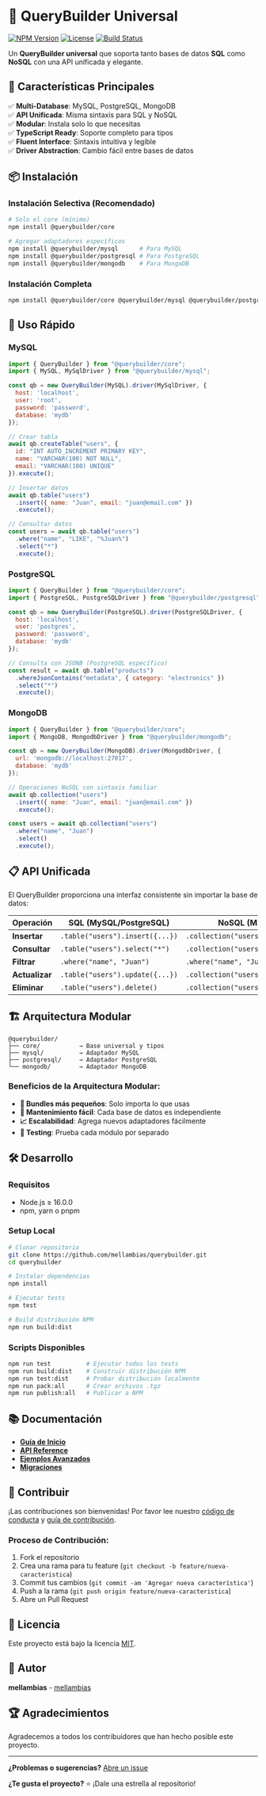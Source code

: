 # 🚀 QueryBuilder Universal

[![NPM Version](https://img.shields.io/npm/v/@querybuilder/core?style=flat-square)](https://www.npmjs.com/package/@querybuilder/core)
[![License](https://img.shields.io/github/license/mellambias/querybuilder?style=flat-square)](https://github.com/mellambias/querybuilder/blob/main/LICENSE)
[![Build Status](https://img.shields.io/github/workflow/status/mellambias/querybuilder/CI?style=flat-square)](https://github.com/mellambias/querybuilder/actions)

Un **QueryBuilder universal** que soporta tanto bases de datos **SQL** como **NoSQL** con una API unificada y elegante.

## 🎯 **Características Principales**

✅ **Multi-Database**: MySQL, PostgreSQL, MongoDB  
✅ **API Unificada**: Misma sintaxis para SQL y NoSQL  
✅ **Modular**: Instala solo lo que necesitas  
✅ **TypeScript Ready**: Soporte completo para tipos  
✅ **Fluent Interface**: Sintaxis intuitiva y legible  
✅ **Driver Abstraction**: Cambio fácil entre bases de datos  

## 📦 **Instalación**

### Instalación Selectiva (Recomendado)
```bash
# Solo el core (mínimo)
npm install @querybuilder/core

# Agregar adaptadores específicos
npm install @querybuilder/mysql      # Para MySQL
npm install @querybuilder/postgresql # Para PostgreSQL  
npm install @querybuilder/mongodb    # Para MongoDB
```

### Instalación Completa
```bash
npm install @querybuilder/core @querybuilder/mysql @querybuilder/postgresql @querybuilder/mongodb
```

## 🚀 **Uso Rápido**

### MySQL
```javascript
import { QueryBuilder } from "@querybuilder/core";
import { MySQL, MySqlDriver } from "@querybuilder/mysql";

const qb = new QueryBuilder(MySQL).driver(MySqlDriver, {
  host: 'localhost',
  user: 'root',
  password: 'password',
  database: 'mydb'
});

// Crear tabla
await qb.createTable("users", {
  id: "INT AUTO_INCREMENT PRIMARY KEY",
  name: "VARCHAR(100) NOT NULL",
  email: "VARCHAR(100) UNIQUE"
}).execute();

// Insertar datos
await qb.table("users")
  .insert({ name: "Juan", email: "juan@email.com" })
  .execute();

// Consultar datos
const users = await qb.table("users")
  .where("name", "LIKE", "%Juan%")
  .select("*")
  .execute();
```

### PostgreSQL
```javascript
import { QueryBuilder } from "@querybuilder/core";
import { PostgreSQL, PostgreSQLDriver } from "@querybuilder/postgresql";

const qb = new QueryBuilder(PostgreSQL).driver(PostgreSQLDriver, {
  host: 'localhost',
  user: 'postgres',
  password: 'password',
  database: 'mydb'
});

// Consulta con JSONB (PostgreSQL específico)
const result = await qb.table("products")
  .whereJsonContains("metadata", { category: "electronics" })
  .select("*")
  .execute();
```

### MongoDB
```javascript
import { QueryBuilder } from "@querybuilder/core";
import { MongoDB, MongodbDriver } from "@querybuilder/mongodb";

const qb = new QueryBuilder(MongoDB).driver(MongodbDriver, {
  url: 'mongodb://localhost:27017',
  database: 'mydb'
});

// Operaciones NoSQL con sintaxis familiar
await qb.collection("users")
  .insert({ name: "Juan", email: "juan@email.com" })
  .execute();

const users = await qb.collection("users")
  .where("name", "Juan")
  .select()
  .execute();
```

## 📋 **API Unificada**

El QueryBuilder proporciona una interfaz consistente sin importar la base de datos:

| Operación | SQL (MySQL/PostgreSQL) | NoSQL (MongoDB) |
|-----------|----------------------|----------------|
| **Insertar** | `.table("users").insert({...})` | `.collection("users").insert({...})` |
| **Consultar** | `.table("users").select("*")` | `.collection("users").select()` |
| **Filtrar** | `.where("name", "Juan")` | `.where("name", "Juan")` |
| **Actualizar** | `.table("users").update({...})` | `.collection("users").update({...})` |
| **Eliminar** | `.table("users").delete()` | `.collection("users").delete()` |

## 🏗️ **Arquitectura Modular**

```
@querybuilder/
├── core/           → Base universal y tipos
├── mysql/          → Adaptador MySQL
├── postgresql/     → Adaptador PostgreSQL  
└── mongodb/        → Adaptador MongoDB
```

### Beneficios de la Arquitectura Modular:
- **🚀 Bundles más pequeños**: Solo importa lo que usas
- **🔧 Mantenimiento fácil**: Cada base de datos es independiente
- **📈 Escalabilidad**: Agrega nuevos adaptadores fácilmente
- **🧪 Testing**: Prueba cada módulo por separado

## 🛠️ **Desarrollo**

### Requisitos
- Node.js ≥ 16.0.0
- npm, yarn o pnpm

### Setup Local
```bash
# Clonar repositorio
git clone https://github.com/mellambias/querybuilder.git
cd querybuilder

# Instalar dependencias
npm install

# Ejecutar tests
npm test

# Build distribución NPM
npm run build:dist
```

### Scripts Disponibles
```bash
npm run test          # Ejecutar todos los tests
npm run build:dist    # Construir distribución NPM
npm run test:dist     # Probar distribución localmente
npm run pack:all      # Crear archivos .tgz
npm run publish:all   # Publicar a NPM
```

## 📚 **Documentación**

- [**Guía de Inicio**](./docs/getting-started.md)
- [**API Reference**](./docs/api-reference.md)
- [**Ejemplos Avanzados**](./examples/)
- [**Migraciones**](./docs/migrations.md)

## 🤝 **Contribuir**

¡Las contribuciones son bienvenidas! Por favor lee nuestro [código de conducta](./CODE_OF_CONDUCT.md) y [guía de contribución](./CONTRIBUTING.md).

### Proceso de Contribución:
1. Fork el repositorio
2. Crea una rama para tu feature (`git checkout -b feature/nueva-caracteristica`)
3. Commit tus cambios (`git commit -am 'Agregar nueva característica'`)
4. Push a la rama (`git push origin feature/nueva-caracteristica`)
5. Abre un Pull Request

## 📄 **Licencia**

Este proyecto está bajo la licencia [MIT](./LICENSE).

## 👤 **Autor**

**mellambias** - [mellambias](https://github.com/mellambias)

## 🏆 **Agradecimientos**

Agradecemos a todos los contribuidores que han hecho posible este proyecto.

---

**¿Problemas o sugerencias?** [Abre un issue](https://github.com/mellambias/querybuilder/issues) 

**¿Te gusta el proyecto?** ⭐ ¡Dale una estrella al repositorio!

